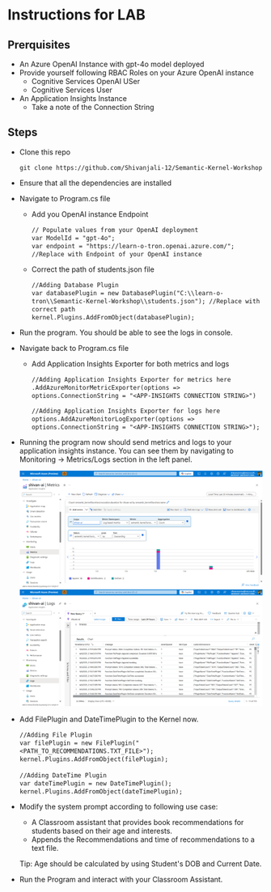 # Instructions for LAB

## Prerquisites

- An Azure OpenAI Instance with gpt-4o model deployed
- Provide yourself following RBAC Roles on your Azure OpenAI instance
    - Cognitive Services OpenAI USer
    - Cognitive Services User
- An Application Insights Instance
    - Take a note of the Connection String

## Steps

- Clone this repo
    ```
    git clone https://github.com/Shivanjali-12/Semantic-Kernel-Workshop
    ```

- Ensure that all the dependencies are installed
- Navigate to Program.cs file
    - Add you OpenAI instance Endpoint
        ```
        // Populate values from your OpenAI deployment
        var ModelId = "gpt-4o";
        var endpoint = "https://learn-o-tron.openai.azure.com/"; //Replace with Endpoint of your OpenAI instance
        ```

    - Correct the path of students.json file
        ```
        //Adding Database Plugin
        var databasePlugin = new DatabasePlugin("C:\\learn-o-tron\\Semantic-Kernel-Workshop\\students.json"); //Replace with correct path
        kernel.Plugins.AddFromObject(databasePlugin);
        ```

- Run the program. You should be able to see the logs in console.

- Navigate back to Program.cs file

    - Add Application Insights Exporter for both metrics and logs
        ```
        //Adding Application Insights Exporter for metrics here
        .AddAzureMonitorMetricExporter(options => options.ConnectionString = "<APP-INSIGHTS CONNECTION STRING>")
        ```

        ```
        //Adding Application Insights Exporter for logs here
        options.AddAzureMonitorLogExporter(options => options.ConnectionString = "<APP-INSIGHTS CONNECTION STRING>");
        ```

- Running the program now should send metrics and logs to your application insights instance. You can see them by navigating to Monitoring -> Metrics/Logs section in the left panel.

    ![AppInsights metrics](./images/metrics.png)
    ![AppInsights logs](./images/logs.png)

- Add FilePlugin and DateTimePlugin to the Kernel now.

    ```
    //Adding File Plugin
    var filePlugin = new FilePlugin("<PATH_TO_RECOMMENDATIONS.TXT_FILE>");
    kernel.Plugins.AddFromObject(filePlugin);

    //Adding DateTime Plugin
    var dateTimePlugin = new DateTimePlugin();
    kernel.Plugins.AddFromObject(dateTimePlugin);
    ```

- Modify the system prompt according to following use case:
    - A Classroom assistant that provides book recommendations for students based on their age and interests.
    - Appends the Recommendations and time of recommendations to a text file.

    Tip: Age should be calculated by using Student's DOB and Current Date.

- Run the Program and interact with your Classroom Assistant.